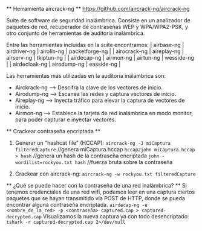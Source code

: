 ** Herramienta aircrack-ng ** 
https://github.com/aircrack-ng/aircrack-ng

Suite de software de seguridad inalámbrica. Consiste en un analizador de paquetes de red, recuperador de contraseñas WEP y WPA/WPA2-PSK, y otro conjunto de herramientas de auditoría inalámbrica.

Entre las herramientas incluidas en la suite encontramos:
| airbase-ng 		| airdriver-ng 		| airolib-ng 			| packetforge-ng |
| airocrack-ng 		| aireplay-ng 		| airserv-ng 			| tkiptun-ng |
| airdecap-ng 		| airmon-ng 		| airtun-ng 			| wesside-ng |
| airdecloak-ng		| airodump-ng 		| easside-ng |

Las herramientas más utilizadas en la auditoría inalámbrica son:
- Airckrack-ng --> Descifra la clave de los vectores de inicio.
- Airodump-ng --> Escanea las redes y captura vectores de inicio.
- Aireplay-ng --> Inyecta tráfico para elevar la captura de vectores de inicio.
- Airmon-ng --> Establece la tarjeta de red inalámbrica en modo monitor, para poder capturar e inyectar vectores.
 
 
 ** Crackear contraseña encriptada **
1. Generar un "hashcat file" (HCCAP):
		`aircrack-ng -J miCaptura filteredCapture`	//genera miCaptura.hccap
		`hccap2john miCaptura.hccap > hash`		//genera un hash de la contraseña encriptada
		`john -wordilist=rockyou.txt hash` //fuerza bruta sobre la contraseña	
		
2. Crackear con aircrack-ng:
		`aircrack-ng -w rockyou.txt filteredCapture`
		

** ¿Qué se puede hacer con la contraseña de una red inalámbrica? **
Si tenemos credenciales de una red wifi, podemos leer en una captura ciertos paquetes que se hayan transmitido vía POST de HTTP, donde se pueda encontrar alguna contraseña encriptada.
`airdecap-ng -e <nombre_de_la_red> -p <contraseña> captured.cap > captured-decrypted.cap`
Visualizamos la nueva captura ya con todo desencriptado:
`tshark -r captured-decrypted.cap 2>/dev/null`


		
